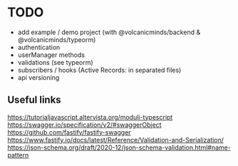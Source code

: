 # TODO

- add example / demo project (with @volcanicminds/backend & @volcanicminds/typeorm)
- authentication
- userManager methods
- validations (see typeorm)
- subscribers / hooks (Active Records: in separated files)
- api versioning

## Useful links

https://tutorialjavascript.altervista.org/moduli-typescript
https://swagger.io/specification/v2/#swaggerObject
https://github.com/fastify/fastify-swagger
https://www.fastify.io/docs/latest/Reference/Validation-and-Serialization/
https://json-schema.org/draft/2020-12/json-schema-validation.html#name-pattern
